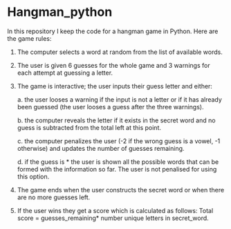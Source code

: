 # Hangman_python
In this repository I keep the code for a hangman game in Python. 
Here are the game rules:
1. The computer selects a word at random from the list of available words.
2. The user is given 6 guesses for the whole game and 3 warnings for each attempt at guessing a letter.
3. The game is interactive; the user inputs their guess letter and either:
   
   a. the user looses a warning if the input is not a letter or if it has already been guessed (the user looses a guess after the three warnings).
   
   b. the computer reveals the letter if it exists in the secret word and no guess is subtracted from the total left at this point.
   
   c. the computer penalizes the user (-2 if the wrong guess is a vowel, -1 otherwise) and updates the number of guesses remaining.
   
   d. if the guess is * the user is shown all the possible words that can be formed with the information so far. The user is not penalised for using this option.
   
5. The game ends when the user constructs the secret word or when there are no more guesses left.
6. If the user wins they get a score which is calculated as follows: Total score = guesses_remaining* number unique letters in secret_word.
    
   
